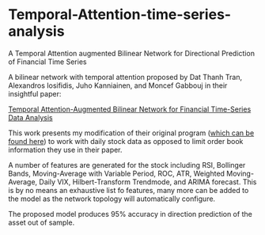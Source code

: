 # Temporal-Attention-time-series-analysis
A Temporal Attention augmented Bilinear Network for Directional Prediction of Financial Time Series

A bilinear network with temporal attention proposed by Dat Thanh Tran, Alexandros Iosifidis, Juho Kanniainen, and Moncef Gabbouj 
in their insightful paper:

[Temporal Attention-Augmented Bilinear Network for Financial Time-Series Data Analysis](https://ieeexplore.ieee.org/document/8476227)

This work presents my modification of their original program ([which can be found here](https://github.com/viebboy/TABL)) to work with daily stock data as opposed to limit order book information they use in their paper.

A number of features are generated for the stock including RSI, Bollinger Bands, Moving-Average with Variable Period, ROC, ATR, Weighted Moving-Average, Daily VIX, Hilbert-Transform Trendmode, and ARIMA forecast. This is by no means an exhaustive list fo features, many more can be added to the model as the network topology will automatically configure.

The proposed model produces 95% accuracy in direction prediction of the asset out of sample.
